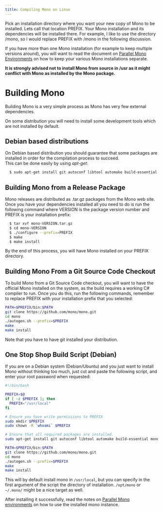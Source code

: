 ```yaml
---
title: Compiling Mono on Linux
---
```


Pick an installation directory where you want your new copy of Mono to be installed. Lets call that location PREFIX. Your Mono installation and its dependencies will be installed there. For example, I like to use the directory /mono, so I would replace PREFIX with /mono in the following discussion.

If you have more than one Mono installation (for example to keep multiple versions around), you will want to read the document on [Parallel Mono Environments](/docs/compiling-mono/parallel-mono-environments/) on how to keep your various Mono installations separate.

**It is strongly advised not to install Mono from source in /usr as it might conflict with Mono as installed by the Mono package.**

Building Mono
=============

Building Mono is a very simple process as Mono has very few external dependencies.

On some distribution you will need to install some development tools which are not installed by default.

Debian based distributions
--------------------------

On Debian based distribution you should guarantee that some packages are installed in order for the compilation process to succeed.<br/>
This can be done easily by using *apt-get*:

```bash
  $ sudo apt-get install git autoconf libtool automake build-essential mono-devel gettext
```

Building Mono from a Release Package
------------------------------------

Mono releases are distributed as .tar.gz packages from the Mono web site. Once you have your dependencies installed all you need to do is run the following command where VERSION is the package version number and PREFIX is your installation prefix:

``` bash
  $ tar xvf mono-VERSION.tar.gz
  $ cd mono-VERSION
  $ ./configure --prefix=PREFIX
  $ make
  $ make install
```

By the end of this process, you will have Mono installed on your PREFIX directory.

Building Mono From a Git Source Code Checkout
---------------------------------------------

To build Mono from a Git Source Code checkout, you will want to have the official Mono installed on the system, as the build requires a working C# compiler to run. Once you do this, run the following commands, remember to replace PREFIX with your installation prefix that you selected:

``` bash
PATH=$PREFIX/bin:$PATH
git clone https://github.com/mono/mono.git
cd mono
./autogen.sh --prefix=$PREFIX
make
make install
```

Note that you have to have git installed your distribution.

One Stop Shop Build Script (Debian)
-----------------------------------

If you are on a Debian system (Debian/Ubuntu) and you just want to install Mono without thinking too much, just cut and paste the following script, and enter your root password when requested:

``` bash
#!/bin/bash

PREFIX=$@
if [ -z $PREFIX ]; then
  PREFIX="/usr/local"
fi

# Ensure you have write permissions to PREFIX
sudo mkdir $PREFIX
sudo chown -R `whoami` $PREFIX

# Ensure that all required packages are installed.
sudo apt-get install git autoconf libtool automake build-essential mono-devel gettext

PATH=$PREFIX/bin:$PATH
git clone https://github.com/mono/mono.git
cd mono
./autogen.sh --prefix=$PREFIX
make
make install
```

This will by default install mono in `/usr/local`, but you can specify in the first argument of the script the directory of installation. `/opt/mono` or `~/.mono/` might be a nice target as well.

After installing it successfully, read the notes on [Parallel Mono environments](/docs/compiling-mono/parallel-mono-environments/) on how to use the installed mono instance.
